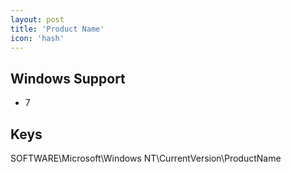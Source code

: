 ```yaml
---
layout: post
title: 'Product Name'
icon: 'hash'
---
```


## Windows Support

- 7



## Keys

SOFTWARE\Microsoft\Windows NT\CurrentVersion\ProductName

